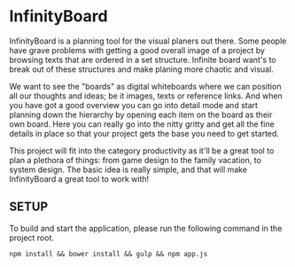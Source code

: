 InfinityBoard
==============
InfinityBoard is a planning tool for the visual planers out there. Some people have grave problems with getting a good overall image of a project by browsing texts that are ordered in a set structure. Infinite board want's to break out of these structures and make planing more chaotic and visual.

We want to see the "boards" as digital whiteboards where we can position all our thoughts and ideas; be it images, texts or reference links. And when you have got a good overview you can go into detail mode and start planning down the hierarchy by opening each item on the board as their own board. Here you can really go into the nitty gritty and get all the fine details in place so that your project gets the base you need to get started.

This project will fit into the category productivity as it'll be a great tool to plan a plethora of things: from game design to the family vacation, to system design. The basic idea is really simple, and that will make InfinityBoard a great tool to work with!

SETUP
-----
To build and start the application, please run the following command in the project root.

`npm install && bower install && gulp && npm app.js`
